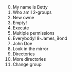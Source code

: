 0. My name is Betty
1. Who am I
2-groups
3. New owne
4. Empty!
5. Execute
6. Multiple permissions
7. Everybody!
8-James_Bond
9. John Doe
10. Look in the mirror
11. Directories
12. More directories
13. Change group
